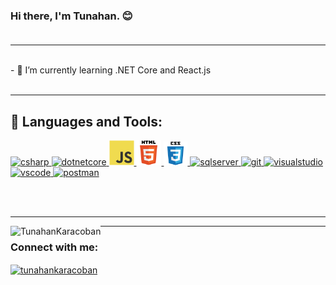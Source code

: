 ### Hi there, I'm Tunahan. :blush: <br/><br/>


------------------------------------------------


<br/>- 🌱  I’m currently learning .NET Core and React.js <br/><br/>

-----------------------------------------------


## 🚀 Languages and Tools:

<p align="left"> 
 <a href="https://docs.microsoft.com/en-us/dotnet/csharp/" target="_blank" rel=”noopener”> <img src="https://seeklogo.com/images/C/c-sharp-c-logo-02F17714BA-seeklogo.com.png" alt="csharp" width="40" height="40"/> </a> 
<a href="https://dotnet.microsoft.com/" target="_blank" rel=”noopener”> <img src="https://upload.wikimedia.org/wikipedia/commons/thumb/e/ee/.NET_Core_Logo.svg/1200px-.NET_Core_Logo.svg.png" alt="dotnetcore" width="40" height="40"/> </a> 
<a href="https://developer.mozilla.org/en-US/docs/Web/JavaScript" target="_blank" rel=”noopener”> <img src="https://raw.githubusercontent.com/devicons/devicon/master/icons/javascript/javascript-original.svg" alt="javascript" width="40" height="40"/> </a> <a href="https://www.w3.org/html/" target="_blank" rel=”noopener”> <img src="https://raw.githubusercontent.com/devicons/devicon/master/icons/html5/html5-original-wordmark.svg" alt="html5" width="40" height="40"/> </a>
<a href="https://www.w3schools.com/css/" target="_blank" rel=”noopener”> <img src="https://raw.githubusercontent.com/devicons/devicon/master/icons/css3/css3-original-wordmark.svg" alt="css3"width="38" height="38"/> </a>  
<a href="https://www.microsoft.com/tr-tr/sql-server/" target="_blank" rel=”noopener”> <img src="https://www.sqlservertutorial.net/wp-content/uploads/sql-server-tutorial.svg" alt="sqlserver" width="40" height="40"/> </a> 
<a href="https://git-scm.com/" target="_blank" rel=”noopener”> <img src="https://www.vectorlogo.zone/logos/git-scm/git-scm-icon.svg" alt="git" width="40" height="40"/</a>
<a href="https://visualstudio.microsoft.com/" target="_blank" rel=”noopener”> <img src="https://upload.wikimedia.org/wikipedia/commons/5/59/Visual_Studio_Icon_2019.svg" alt="visualstudio" width="40" height="40"/> </a>
<a href="https://code.visualstudio.com/" target="_blank" rel=”noopener”> <img src="https://upload.wikimedia.org/wikipedia/commons/thumb/9/9a/Visual_Studio_Code_1.35_icon.svg/1024px-Visual_Studio_Code_1.35_icon.svg.png" alt="vscode" width="40" height="40"/> </a> 
<a href="https://postman.com" target="_blank" rel=”noopener”> <img src="https://www.vectorlogo.zone/logos/getpostman/getpostman-icon.svg" alt="postman" width="40" height="40"/> </a> 
</p>

<br/>
<br/>

------------------------------------------------
 <p><img align="left" src="https://github-readme-stats.vercel.app/api/top-langs?username=TunahanKaracoban&show_icons=true&theme=radical&locale=en&layout=compact" alt="TunahanKaracoban" /></p>
 
 ---------------------------------------------------
<p>
<h3 align="left">Connect with me:</h3>
<p align="left">
<a href="https://www.linkedin.com/in/tunahankaracoban/" target="blank" rel=”noopener”><img align="center" src="https://velanovascular.com/wp-content/uploads/2020/06/LinkedIn.png" alt="tunahankaracoban" height="30" width="30" /></a> 

</p>
